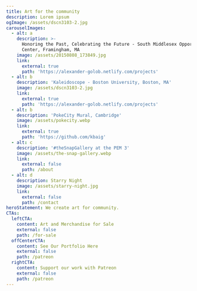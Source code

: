 ```yaml
---
title: Art for the community
description: Lorem ipsum
ogImage: /assets/dscn3103-2.jpg
carouselImages:
  - alt: a
    description: >-
      Honoring the Past, Celebrating the Future - South Middlesex Opportunity
      Center, Framingham, MA
    image: /assets/20150808_173849.jpg
    link:
      external: true
      path: 'https://alexander-golob.netlify.com/projects'
  - alt: b
    description: 'Kaleidoscope - Boston University, Boston, MA'
    image: /assets/dscn3103-2.jpg
    link:
      external: true
      path: 'https://alexander-golob.netlify.com/projects'
  - alt: b
    description: 'PokeCity Mural, Cambridge'
    image: /assets/pokecity.webp
    link:
      external: true
      path: 'https://github.com/kbaig'
  - alt: c
    description: '#theSnapGallery at the PEM 3'
    image: /assets/the-snap-gallery.webp
    link:
      external: false
      path: /about
  - alt: d
    description: Starry Night
    image: /assets/starry-night.jpg
    link:
      external: false
      path: /contact
heroStatement: We create art for community.
CTAs:
  leftCTA:
    content: Art and Merchandise for Sale
    external: false
    path: /for-sale
  offCenterCTA:
    content: See Our Portfolio Here
    external: false
    path: /patreon
  rightCTA:
    content: Support our work with Patreon
    external: false
    path: /patreon
---
```


